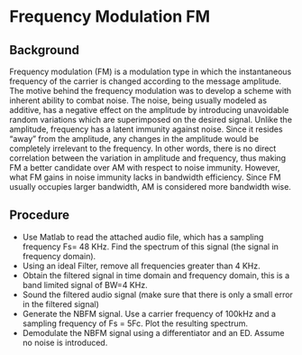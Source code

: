 # Frequency Modulation FM
## Background
Frequency modulation (FM) is a modulation type in which the instantaneous frequency of the carrier is changed according to the message amplitude. The motive behind the frequency modulation was to develop a scheme with inherent ability to combat noise. The noise, being usually modeled as additive, has a negative effect on the amplitude by introducing unavoidable random variations which are superimposed on the desired signal. Unlike the amplitude, frequency has a latent immunity against noise. Since it resides “away” from the amplitude, any changes in the amplitude would be completely irrelevant to the frequency. In other words, there is no direct correlation between the variation in amplitude and frequency, thus making FM a better candidate over AM with respect to noise immunity. However, what FM gains in noise immunity lacks in bandwidth efficiency. Since FM usually occupies larger bandwidth, AM is considered more bandwidth wise. 
## Procedure
- Use Matlab to read the attached audio file, which has a sampling frequency Fs= 48 KHz. Find the spectrum of this signal (the signal in frequency domain).
- Using an ideal Filter, remove all frequencies greater than 4 KHz.
- Obtain the filtered signal in time domain and frequency domain, this is a band limited signal of BW=4 KHz.
- Sound the filtered audio signal (make sure that there is only a small error in the filtered signal)
- Generate the NBFM signal. Use a carrier frequency of 100kHz and a sampling frequency of Fs = 5Fc. Plot the resulting spectrum. 
- Demodulate the NBFM signal using a differentiator and an ED. Assume no noise is introduced. 
